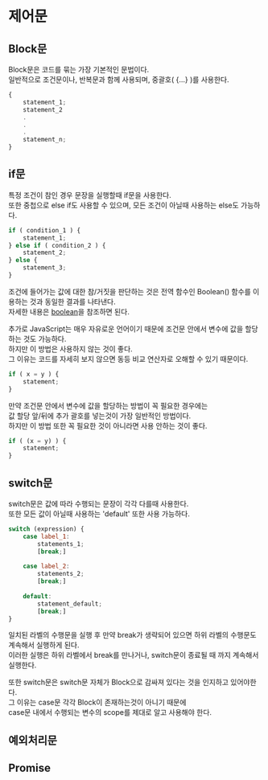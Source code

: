 # 제어문

## Block문
Block문은 코드를 묶는 가장 기본적인 문법이다.  
일반적으로 조건문이나, 반복문과 함께 사용되며, 중괄호( {...} )를 사용한다.
```js
{
	statement_1;
	statement_2
	.
	.
	.
	statement_n;
}
```

## if문
특정 조건이 참인 경우 문장을 실행할때 if문을 사용한다.  
또한 중첩으로 else if도 사용할 수 있으며, 모든 조건이 아닐때 사용하는 else도 가능하다.
```js
if ( condition_1 ) {
	statement_1;
} else if ( condition_2 ) {
	statement_2;
} else {
	statement_3;
}
```
조건에 들어가는 값에 대한 참/거짓을 판단하는 것은 전역 함수인 Boolean() 함수를 이용하는 것과 동일한 결과를 나타낸다.  
자세한 내용은 [boolean](./builtInObjects/boolean.ko-KR.md)을 참조하면 된다.

추가로 JavaScript는 매우 자유로운 언어이기 때문에 조건문 안에서 변수에 값을 할당하는 것도 가능하다.  
하지만 이 방법은 사용하지 않는 것이 좋다.  
그 이유는 코드를 자세히 보지 않으면 동등 비교 연산자로 오해할 수 있기 때문이다.
```js
if ( x = y ) {
	statement;
}
```

만약 조건문 안에서 변수에 값을 할당하는 방법이 꼭 필요한 경우에는  
값 할당 앞/뒤에 추가 괄호를 넣는것이 가장 일반적인 방법이다.  
하지만 이 방법 또한 꼭 필요한 것이 아니라면 사용 안하는 것이 좋다.
```js
if ( (x = y) ) {
	statement;
}
```

## switch문
switch문은 값에 따라 수행되는 문장이 각각 다를때 사용한다.  
또한 모든 값이 아닐때 사용하는 'default' 또한 사용 가능하다.
```js
switch (expression) {
	case label_1:
		statements_1;
		[break;]
		
	case label_2:
		statements_2;
		[break;]
		
	default:
		statement_default;
		[break;]
}
```
일치된 라벨의 수행문을 실행 후 만약 break가 생략되어 있으면 하위 라벨의 수행문도 계속해서 실행하게 된다.  
이러한 실행은 하위 라벨에서 break를 만나거나, switch문이 종료될 때 까지 계속해서 실행한다. 

또한 switch문은 switch문 자체가 Block으로 감싸져 있다는 것을 인지하고 있어야한다.  
그 이유는 case문 각각 Block이 존재하는것이 아니기 때문에  
case문 내에서 수행되는 변수의 scope를 제대로 알고 사용해야 한다.


## 예외처리문

## Promise